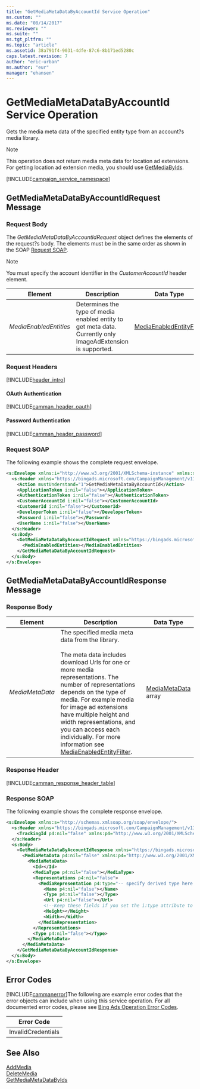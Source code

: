 ```yaml
---
title: "GetMediaMetaDataByAccountId Service Operation"
ms.custom: ""
ms.date: "08/14/2017"
ms.reviewer: ""
ms.suite: ""
ms.tgt_pltfrm: ""
ms.topic: "article"
ms.assetid: 38a791f4-9031-4dfe-87c6-8b171ed5280c
caps.latest.revision: 7
author: "eric-urban"
ms.author: "eur"
manager: "ehansen"
---
```

# GetMediaMetaDataByAccountId Service Operation
Gets the media meta data of the specified entity type from an account?s media library.

> [!NOTE]
> This operation does not return media meta data for location ad extensions. For getting location ad extension media, you should use [GetMediaByIds](../campaign-api/getmediabyids-service-operation.md).

[!INCLUDE[campaign_service_namespace](../campaign-api/includes/campaign-service-namespace.md)]

## <a name="request"></a>GetMediaMetaDataByAccountIdRequest Message

### Request Body
The *GetMediaMetaDataByAccountIdRequest* object defines the elements of the request?s body. The elements must be in the same order as shown in the SOAP [Request SOAP](#request_soap).

> [!NOTE]
> You must specify the account identifier in the *CustomerAccountId* header element.

|Element|Description|Data Type|
|-----------|---------------|-------------|
|*MediaEnabledEntities*|Determines the type of media enabled entity to get meta data. Currently only ImageAdExtension is supported.|[MediaEnabledEntityFilter](../campaign-api/mediaenabledentityfilter-value-set.md)|

### Request Headers
[!INCLUDE[header_intro](../campaign-api/includes/header-intro.md)]
#### OAuth Authentication
[!INCLUDE[camman_header_oauth](../campaign-api/includes/camman-header-oauth.md)]
#### Password Authentication
[!INCLUDE[camman_header_password](../campaign-api/includes/camman-header-password.md)]
### <a name="request_soap"></a>Request SOAP
The following example shows the complete request envelope.

```xml
<s:Envelope xmlns:i="http://www.w3.org/2001/XMLSchema-instance" xmlns:s="http://schemas.xmlsoap.org/soap/envelope/">
  <s:Header xmlns="https://bingads.microsoft.com/CampaignManagement/v11">
    <Action mustUnderstand="1">GetMediaMetaDataByAccountId</Action>
    <ApplicationToken i:nil="false"></ApplicationToken>
    <AuthenticationToken i:nil="false"></AuthenticationToken>
    <CustomerAccountId i:nil="false"></CustomerAccountId>
    <CustomerId i:nil="false"></CustomerId>
    <DeveloperToken i:nil="false"></DeveloperToken>
    <Password i:nil="false"></Password>
    <UserName i:nil="false"></UserName>
  </s:Header>
  <s:Body>
    <GetMediaMetaDataByAccountIdRequest xmlns="https://bingads.microsoft.com/CampaignManagement/v11">
      <MediaEnabledEntities></MediaEnabledEntities>
    </GetMediaMetaDataByAccountIdRequest>
  </s:Body>
</s:Envelope>
```

## <a name="response"></a>GetMediaMetaDataByAccountIdResponse Message

### <a name="Body_Elements"></a>Response Body

|Element|Description|Data Type|
|-----------|---------------|-------------|
|*MediaMetaData*|The specified media meta data from the library.<br /><br />The meta data includes download Urls for one or more media representations. The number of representations depends on the type of media. For example media for image ad extensions  have multiple height and width representations, and you can access each individually. For more information see [MediaEnabledEntityFilter](../campaign-api/mediaenabledentityfilter-value-set.md).|[MediaMetaData](../campaign-api/mediametadata-data-object.md) array|

### <a name="Header_Elements"></a>Response Header
[!INCLUDE[camman_response_header_table](../campaign-api/includes/camman-response-header-table.md)]
### Response SOAP
The following example shows the complete response envelope.

```xml
<s:Envelope xmlns:s="http://schemas.xmlsoap.org/soap/envelope/">
  <s:Header xmlns="https://bingads.microsoft.com/CampaignManagement/v11">
    <TrackingId p4:nil="false" xmlns:p4="http://www.w3.org/2001/XMLSchema-instance"></TrackingId>
  </s:Header>
  <s:Body>
    <GetMediaMetaDataByAccountIdResponse xmlns="https://bingads.microsoft.com/CampaignManagement/v11">
      <MediaMetaData p4:nil="false" xmlns:p4="http://www.w3.org/2001/XMLSchema-instance">
        <MediaMetaData>
          <Id></Id>
          <MediaType p4:nil="false"></MediaType>
          <Representations p4:nil="false">
            <MediaRepresentation p4:type="-- specify derived type here with the appropriate prefix --">
              <Name p4:nil="false"></Name>
              <Type p4:nil="false"></Type>
              <Url p4:nil="false"></Url>
              <!--Keep these fields if you set the i:type attribute to ImageMediaRepresentation-->
              <Height></Height>
              <Width></Width>
            </MediaRepresentation>
          </Representations>
          <Type p4:nil="false"></Type>
        </MediaMetaData>
      </MediaMetaData>
    </GetMediaMetaDataByAccountIdResponse>
  </s:Body>
</s:Envelope>
```

## <a name="errors"></a>Error Codes
[!INCLUDE[cammanerror](../campaign-api/includes/cammanerror.md)]The following are example  error codes that the error objects can include when using this service operation. For all documented error codes, please see [Bing Ads Operation Error Codes](http://go.microsoft.com/fwlink/?LinkId=511884).

|Error Code|
|--------------|
|InvalidCredentials|

## See Also
[AddMedia](../campaign-api/addmedia-service-operation.md)  
[DeleteMedia](../campaign-api/deletemedia-service-operation.md)  
[GetMediaMetaDataByIds](../campaign-api/getmediametadatabyids-service-operation.md)  

